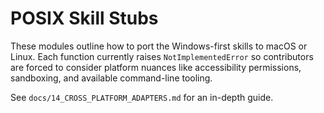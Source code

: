 # POSIX Skill Stubs

These modules outline how to port the Windows-first skills to macOS or Linux.
Each function currently raises `NotImplementedError` so contributors are forced to
consider platform nuances like accessibility permissions, sandboxing, and
available command-line tooling.

See `docs/14_CROSS_PLATFORM_ADAPTERS.md` for an in-depth guide.
